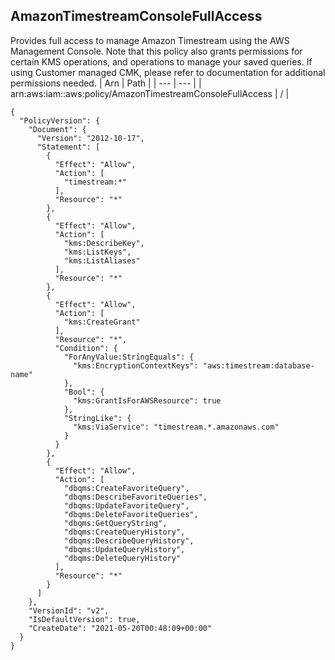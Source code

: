 
## AmazonTimestreamConsoleFullAccess
Provides full access to manage Amazon Timestream using the AWS Management Console. Note that this policy also grants permissions for certain KMS operations, and operations to manage your saved queries. If using Customer managed CMK, please refer to documentation for additional permissions needed.
| Arn | Path |
| --- | --- |
| arn:aws:iam::aws:policy/AmazonTimestreamConsoleFullAccess | / |
```
{
  "PolicyVersion": {
    "Document": {
      "Version": "2012-10-17",
      "Statement": [
        {
          "Effect": "Allow",
          "Action": [
            "timestream:*"
          ],
          "Resource": "*"
        },
        {
          "Effect": "Allow",
          "Action": [
            "kms:DescribeKey",
            "kms:ListKeys",
            "kms:ListAliases"
          ],
          "Resource": "*"
        },
        {
          "Effect": "Allow",
          "Action": [
            "kms:CreateGrant"
          ],
          "Resource": "*",
          "Condition": {
            "ForAnyValue:StringEquals": {
              "kms:EncryptionContextKeys": "aws:timestream:database-name"
            },
            "Bool": {
              "kms:GrantIsForAWSResource": true
            },
            "StringLike": {
              "kms:ViaService": "timestream.*.amazonaws.com"
            }
          }
        },
        {
          "Effect": "Allow",
          "Action": [
            "dbqms:CreateFavoriteQuery",
            "dbqms:DescribeFavoriteQueries",
            "dbqms:UpdateFavoriteQuery",
            "dbqms:DeleteFavoriteQueries",
            "dbqms:GetQueryString",
            "dbqms:CreateQueryHistory",
            "dbqms:DescribeQueryHistory",
            "dbqms:UpdateQueryHistory",
            "dbqms:DeleteQueryHistory"
          ],
          "Resource": "*"
        }
      ]
    },
    "VersionId": "v2",
    "IsDefaultVersion": true,
    "CreateDate": "2021-05-20T00:48:09+00:00"
  }
}
```
